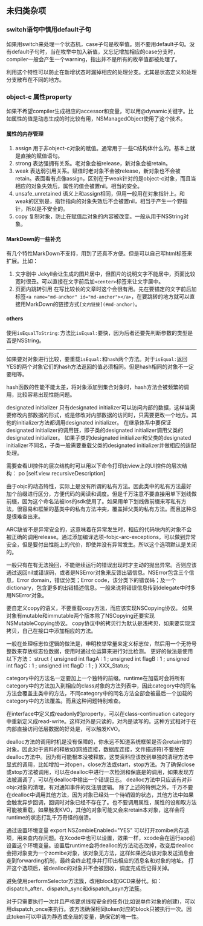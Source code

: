 
## 未归类杂项

### switch语句中慎用default子句

如果用switch来处理一个状态机，case子句是枚举值。则不要用default子句。没有default子句时，当在枚举中加入新值，又忘记增加相应的case分支时，compiler一般会产生一个warning，指出并不是所有的枚举值都被处理了。

利用这个特性可以防止在新增状态时漏掉相应的处理分支。尤其是状态定义和处理分支散布在不同的地方。

### object-c 属性property

如果不希望compiler生成相应的accessor和变量，可以用@dynamic关键字。比如属性的值是动态生成的时比较有用，NSManagedObject使用了这个技术。

#### 属性的内存管理

1. assign 
   用于非object-c对象的赋值。通常用于一些C结构体什么的。基本上就是直接的赋值语句。
2. strong
   表达强拥有关系。老对象会被release，新对象会被retain。
3. weak
   表达弱引用关系。赋值时老对象不会被release，新对象也不会被retain。表面看有点像assign，区别在于weak针对的是object-c对象，而且当相应的对象失效后，属性的值会被置nil。相当的安全。
4. unsafe_unretained
   语义上和assign相同，但用一般用在对象指针上。和weak的区别是，指针指向的对象失效后不会被置nil，相当于产生一个野指针，所以是不安全的。
5. copy
   复制对象，防止在赋值后对象的内容被改变。一般从用于NSString对象。

#### MarkDown的一些补充

有几个特性MarkDown不支持，用到了还真不方便。但是可以自己写html标签来扩展。比如：

1. 文字剧中
   Jekyll会让生成的图片居中，但图片的说明文字不能居中，页面比较宽时很丑。可以直接在文字前后加`<center>`标签来让文字居中。
2. 页面内跳转引用
   在写比较长的文章时这个会很有用。先在要锚定的文字前后加标签`<a name="md-anchor" id="md-anchor"></a>`，在要跳转的地方就可以直接用MarkDown的链接方式`[文内链接](#md-anchor)`。

#### others

使用`isEqualToString:`方法比`isEqual:`要快，因为后者还要先判断参数的类型是否是NSString。

---

如果要对对象进行比较，要重载`isEqual:`和`hash`两个方法。对于`isEqual:`返回YES的两个对象它们的hash方法返回的值必须相同。但是hash相同的对象不一定要相等。

hash函数的性能不能太差，将对象添加到集合对象时，hash方法会被频繁的调用，比较容易出现性能问题。

designated initializer
只有designated initializer可以访问内部的数据，这样当需要修改内部数据的形式，或是修改对内部数据的访问时，只需要更改一个地方。其他的initializer方法都调用designated initializer。
在继承体系中要保证designated initializer的调用链，即子类的designated initializer调用父类的designated initializer。
如果子类的designated initializer和父类的designated initializer不同名，子类一般需要重载父类的designated initializer并做相应的适配处理。

需要查看UI控件的层次结构时可以用以下命令打印出view上的UI控件的层次结构：
po [self.view recursiveDescription]


由于objc的动态特性，实际上是没有所谓的私有方法。因此类中的私有方法最好加个前缀进行区分，方便代码的阅读和调度。但是千万注意不要直接用单下划线做前缀，因为这个命名法被ios的sdk使用了。如果用单下划线做前缀来写私有方法，很容易和框架的基类中的私有方法冲突，覆盖掉父类的私有方法。而且这种总是很难查出来。

ARC缺省不是异常安全的，这意味着在异常发生时，相应的代码块内的对象不会被正确的调用release。通过添加编译选项-fobjc-arc-exceptions，可以做到异常安全，但是要付出性能上的代价，即使并没有异常发生。所以这个选项默认是关闭的。

一般只有在有无法挽回，不能继续运行的错误出现时才主动的抛出异常。否则应该通过返回nil或错误码，或者是NSError对象来反馈出错信息。NSError包含三个信息，Error domain，错误分类；Error code，该分类下的错误码；及一个dictionary，包含更多的出错描述信息。一般来说将错误信息传到delegate中时多用NSError对象。

要自定义copy的语义，不要重载copy方法，而应该实现NSCopying协议。
如果对象有mutable和immutable两个版本除了NSCopying还要实现NSMutableCopying协议。
copy协议中的拷贝行为默认是浅拷贝，如果要实现深拷贝，自己在接口中添加相应的方法。

一般在处理标志位逻辑的做法是，申明枚举常量来定义标志位，然后用一个无符号整数来存放标志位数据，使用时通过位运算来进行对比检测。
更好的做法是使用以下方法：
struct {
    unsigned int flagA : 1 ;
    unsigned int flagB : 1 ;
    unsigned int flagC : 1 ;
    unsigned int flagD : 1 ;
} XXX_Status;

category中的方法名一定要加上一个独特的前缀。runtime在加载时会将所有category中的方法加入到相应的class对象的方法列表中，因此category中的同名方法会覆盖主类中的方法，不同category中的同名方法全部会被最后一个加载的category中的方法覆盖。而且这种问题特别难查。

在interface中定义成readonly的property，可以在class-continuation category中重新定义成read-write。这样对外是只读的，对内是读写的。这种方式相对于在内部直接访问低层数据的好处是，可以触发KVO。

dealloc方法的调用时机是没有保障的，你永远不知道系统框架是否会retain你的对象。因此对于资料的释放如(网络连接，数据库连接，文件描述符)不要放在dealloc方法中。因为有可能根本没被释放。这类资料应该放到单独的清理方法中显式的调用，比如增加一对open，close方法或start，stop方法。为了确保close或stop方法被调用，可以在dealloc中进行一次检测和保底是的调用，如果发现方法被漏调了，可以在dealloc中输出一个错误日志。
dealloc方法中只应该有对非objc对象的清理，有对通知事件的反注册逻辑。
除了上述的特例之外，千万不要在dealloc中调用其他方法，因为对象已经处一个待销毁的状态，其他方法中如果会触发异步回调，回调时对象已经不存在了。也不要调用属性，属性的设和取方法可能被重载，如果触发KVO，其他的对象可能又会来retain本对象，这样会将runtime的状态打乱千万奇怪的崩溃。

通过设置环境变量
export NSZombieEnabled="YES"
可以打开zomibe内存选项，用来查内存问题。在Xcode中也可以设置，效果一样，xcode会在运行app前设置这个环境变量。设置后runtime会将dealloc的方法动态改掉，改变后dealloc会把对象变为一个zomibe对象，该对象无方法，这样如果还向该对象发送消息会走到forwarding机制，最终会终止程序并打印出相应的消息名和对象的地址。
打开这个选项后，被dealloc的对象并不会被回收，调度完成后记得关掉。

避免使用performSelector方法簇，改用block加GCD来替代。如：dispatch_after、dispatch_sync和dispatch_asyn方法簇。

对于只需要执行一次并且严格要求线程安全的任务(比如说单件对象的创建)，可以用dispatch_once来执行。该方法确保相同token对应的block只被执行一次。因此token可以申请为静态或全局的变量，确保它的唯一性。

